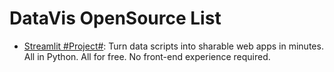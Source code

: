 # DataVis OpenSource List

- [Streamlit #Project#](https://www.streamlit.io/): Turn data scripts into sharable web apps in minutes. All in Python. All for free. No front-end experience required.
